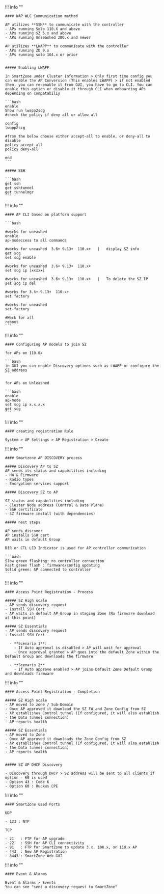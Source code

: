 !!! info ""

    #### WAP WLC Communication method

    AP utilizes **SSH** to communicate with the controller
    - APs running Solo 110.X and above
    - APs running SZ 5.x and above
    - APs running Unleashed 200.x and newer
        
    AP utilizes **LWAPP** to communicate with the controller
    - APs running ZD 9.x
    - APs running solo 104.x or prior


    ##### Enabling LWAPP

    In SmartZone under Cluster Information > Only first time config you can enable the AP Conversion (This enables LWAPP) > if not enabled then, you can re-enable it from GUI, you have to go to CLI. You can enable this option or disable it through CLI when onboarding APs depending on compatabiliy

    ```bash
    enable
    Show run lwapp2scg
    #check the policy if deny all or allow all

    config
    lwapp2scg
    
    #from the below choose either accept-all to enable, or deny-all to disable
    policy accept-all
    policy deny-all
    
    end
    ```

    ##### SSH

    ```bash
    get ssh
    get sshtunnel
    get tunnelmgr
    ```

!!! info ""

    #### AP CLI based on platform support

    ```bash

    #works for uneashed
    enable
    ap-modeccess to all commands

    #works for uneashed  3.6+ 9.13+  110.x+   |   display SZ info
    get scg
    set scg enable

    #works for uneashed  3.6+ 9.13+  110.x+
    set scg ip [xxxxx]

    #works for uneashed  3.6+ 9.13+  110.x+   |   To delete the SZ IP
    set scg ip del

    #works for 3.6+ 9.13+  110.x+
    set factory

    #works for uneashed
    set-factory

    #Work for all
    reboot
    ```

!!! info ""

    #### Configuring AP models to join SZ

	for APs on 110.0x
    
    ```bash
    in GUI you can enable Discovery options such as LWAPP or configure the SZ address
    ```

	for APs on Unleashed
	
    ```bash
    enable
	ap-mode
	set scg ip x.x.x.x
	get scg
    ```

!!! info ""

    #### creating registration Rule

    System > AP Settings > AP Registration > Create


!!! info ""

    #### Smartzone AP DISCOVERY process

	##### Discovery AP to SZ
	AP sends its status and capabilities including
	- HW & Firmware
	- Radio types
	- Encryption services support
			
	##### Discovery SZ to AP

	SZ status and capabilities including
	- Cluster Node address (Control & Data Plane)
	- SSH certificate
	- SZ firmware install (with dependencies)
		
    ##### next steps

    AP sends discover
    AP installs SSH cert
    AP waits in default Group

    DIR or CTL LED Indicator is used for AP controller communication
    
    ```bash
    Slow green flashing: no controller connection
    Fast green flash : firmware/config updating
    Solid green: AP connected to controller
    ```

!!! info ""

    #### Access Point Registration - Process

    ##### SZ High scale
    - AP sends discovery request
    - Install SSH Cert
    - AP waits in default AP Group in staging Zone (No firmware download at this point)

    ##### SZ Essentials
    - AP sends discovery request
    - Install SSH Cert
  
      - **Scenario 1**:
        - If Auto approval is disabled > AP will wait for approval
        - Once approval granted > AP goes into the default Zone within the Default Group and downloads the firmware

      - **Scenario 2**
        - If Auto approve enabled > AP joins Default Zone Default Group and downloads firmware


!!! info ""

    #### Access Point Registration - Completion

    ##### SZ High scale
    - AP moved to zone / Sub-Domain
    - Once AP approved it download the SZ FW and Zone Config from SZ
    - AP establishes Control tunnel (If configured, it will also establish - the Data tunnel connection)
    - AP reports health

    ##### SZ Essentials
    - AP moved to Zone
    - Once AP approved it downloads the Zone Config from SZ
    - AP establishes Control tunnel (If configured, it will also establish - the Data tunnel connection)
    - AP reports health
	

    ##### SZ AP DHCP Discovery

    - Discovery through DHCP > SZ address will be sent to all clients if option - 60 is used
    - Option 43 : Code 6
    - Option 60 : Ruckus CPE


!!! info ""

    #### SmartZone used Ports

    UDP

    - 123 : NTP
        
    TCP

    - 21   : FTP for AP upgrade
    - 22   : SSH for AP CLI connectivity
    - 91   : FTP for SmartZone to update 3.x, 100.x, or 110.x AP
    - 443  : New AP Registration
    - 8443 : SmartZone Web GUI

!!! info ""

    #### Event & Alarms

    Event & Alarms > Events
    You can see "sent a discovery request to SmartZone"
